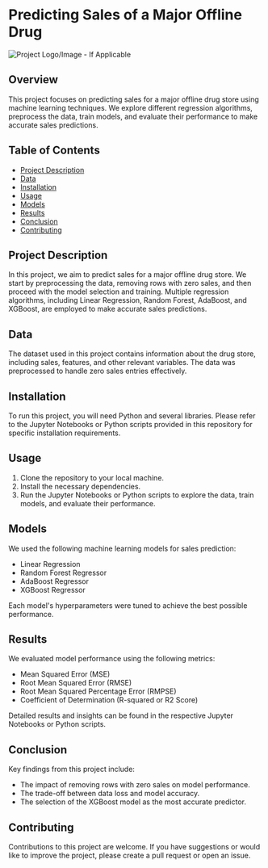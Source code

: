 # Predicting Sales of a Major Offline Drug

![Project Logo/Image - If Applicable](https://encrypted-tbn0.gstatic.com/images?q=tbn:ANd9GcS_1B4AubGGIKdchC_wpVANdO3_HmwSu-kncg&usqp=CAU)

## Overview

This project focuses on predicting sales for a major offline drug store using machine learning techniques. We explore different regression algorithms, preprocess the data, train models, and evaluate their performance to make accurate sales predictions.

## Table of Contents

- [Project Description](#project-description)
- [Data](#data)
- [Installation](#installation)
- [Usage](#usage)
- [Models](#models)
- [Results](#results)
- [Conclusion](#conclusion)
- [Contributing](#contributing)

## Project Description

In this project, we aim to predict sales for a major offline drug store. We start by preprocessing the data, removing rows with zero sales, and then proceed with the model selection and training. Multiple regression algorithms, including Linear Regression, Random Forest, AdaBoost, and XGBoost, are employed to make accurate sales predictions.

## Data

The dataset used in this project contains information about the drug store, including sales, features, and other relevant variables. The data was preprocessed to handle zero sales entries effectively.

## Installation

To run this project, you will need Python and several libraries. Please refer to the Jupyter Notebooks or Python scripts provided in this repository for specific installation requirements.

## Usage

1. Clone the repository to your local machine.
2. Install the necessary dependencies.
3. Run the Jupyter Notebooks or Python scripts to explore the data, train models, and evaluate their performance.

## Models

We used the following machine learning models for sales prediction:

- Linear Regression
- Random Forest Regressor
- AdaBoost Regressor
- XGBoost Regressor

Each model's hyperparameters were tuned to achieve the best possible performance.

## Results

We evaluated model performance using the following metrics:

- Mean Squared Error (MSE)
- Root Mean Squared Error (RMSE)
- Root Mean Squared Percentage Error (RMPSE)
- Coefficient of Determination (R-squared or R2 Score)

Detailed results and insights can be found in the respective Jupyter Notebooks or Python scripts.

## Conclusion

Key findings from this project include:
- The impact of removing rows with zero sales on model performance.
- The trade-off between data loss and model accuracy.
- The selection of the XGBoost model as the most accurate predictor.

## Contributing

Contributions to this project are welcome. If you have suggestions or would like to improve the project, please create a pull request or open an issue.
